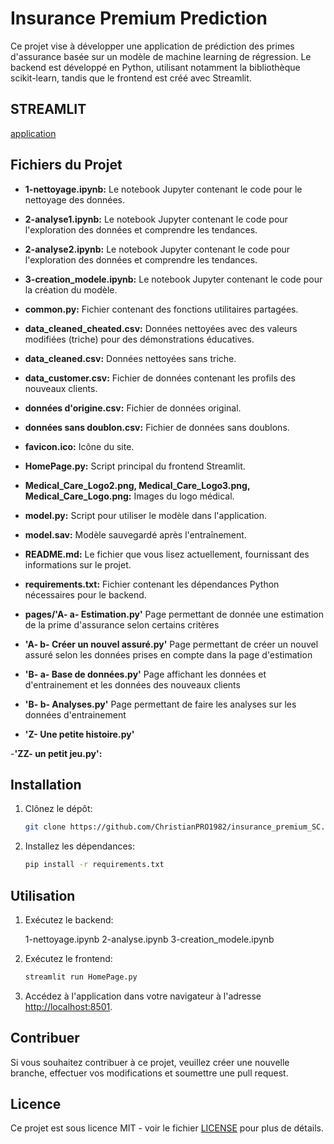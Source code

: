 # Insurance Premium Prediction

Ce projet vise à développer une application de prédiction des primes d'assurance basée sur un modèle de machine learning de régression. Le backend est développé en Python, utilisant notamment la bibliothèque scikit-learn, tandis que le frontend est créé avec Streamlit.

## STREAMLIT
[application](https://christianpro1982-insurance-premium-sc-homepage-2vftta.streamlit.app/)

## Fichiers du Projet

- **1-nettoyage.ipynb:** Le notebook Jupyter contenant le code pour le nettoyage des données.

- **2-analyse1.ipynb:** Le notebook Jupyter contenant le code pour l'exploration des données et comprendre les tendances.

- **2-analyse2.ipynb:** Le notebook Jupyter contenant le code pour l'exploration des données et comprendre les tendances.

- **3-creation_modele.ipynb:** Le notebook Jupyter contenant le code pour la création du modèle.

- **common.py:** Fichier contenant des fonctions utilitaires partagées.

- **data_cleaned_cheated.csv:** Données nettoyées avec des valeurs modifiées (triche) pour des démonstrations éducatives.

- **data_cleaned.csv:** Données nettoyées sans triche.

- **data_customer.csv:** Fichier de données contenant les profils des nouveaux clients.

- **données d'origine.csv:** Fichier de données original.

- **données sans doublon.csv:** Fichier de données sans doublons.

- **favicon.ico:** Icône du site.

- **HomePage.py:** Script principal du frontend Streamlit.

- **Medical_Care_Logo2.png, Medical_Care_Logo3.png, Medical_Care_Logo.png:** Images du logo médical.

- **model.py:** Script pour utiliser le modèle dans l'application.

- **model.sav:** Modèle sauvegardé après l'entraînement.

- **README.md:** Le fichier que vous lisez actuellement, fournissant des informations sur le projet.

- **requirements.txt:** Fichier contenant les dépendances Python nécessaires pour le backend.

- **pages/'A- a- Estimation.py'** Page permettant de donnée une estimation de la prime d'assurance selon certains critères

- **'A- b- Créer un nouvel assuré.py'** Page permettant de créer un nouvel assuré selon les données prises en compte dans la page d'estimation

- **'B- a- Base de données.py'** Page affichant les données et d'entrainement et les données des nouveaux clients

- **'B- b- Analyses.py'** Page permettant de faire les analyses sur les données d'entrainement

- **'Z- Une petite histoire.py'**

-**'ZZ- un petit jeu.py':**

## Installation

1. Clônez le dépôt:

    ```bash
    git clone https://github.com/ChristianPRO1982/insurance_premium_SC.git
    ```

2. Installez les dépendances:

    ```bash
    pip install -r requirements.txt
    ```

## Utilisation

1. Exécutez le backend:

    1-nettoyage.ipynb
    2-analyse.ipynb
    3-creation_modele.ipynb

2. Exécutez le frontend:

    ```bash
    streamlit run HomePage.py
    ```

3. Accédez à l'application dans votre navigateur à l'adresse [http://localhost:8501](http://localhost:8501).

## Contribuer

Si vous souhaitez contribuer à ce projet, veuillez créer une nouvelle branche, effectuer vos modifications et soumettre une pull request.

## Licence

Ce projet est sous licence MIT - voir le fichier [LICENSE](LICENSE) pour plus de détails.

